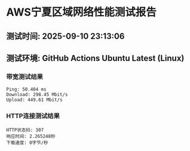 # AWS宁夏区域网络性能测试报告
## 测试时间: 2025-09-10 23:13:06
## 测试环境: GitHub Actions Ubuntu Latest (Linux)

### 带宽测试结果
```
Ping: 50.404 ms
Download: 298.45 Mbit/s
Upload: 449.61 Mbit/s
```

### HTTP连接测试结果
```
HTTP状态码: 307
响应时间: 2.265248秒
下载速度: 0字节/秒
```

